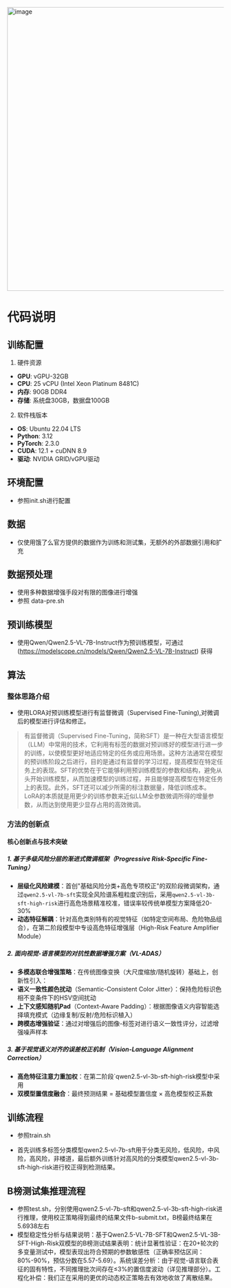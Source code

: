 <img width="2880" height="660" alt="image" src="https://github.com/user-attachments/assets/61ec3dcb-7409-4091-8aac-bd9583454dc4" />

# 代码说明

## 训练配置

1. 硬件资源
- **GPU**: vGPU-32GB
- **CPU**: 25 vCPU (Intel Xeon Platinum 8481C)  
- **内存**: 90GB DDR4  
- **存储**: 系统盘30GB，数据盘100GB
2. 软件栈版本
- **OS**: Ubuntu 22.04 LTS  
- **Python**: 3.12
- **PyTorch**: 2.3.0 
- **CUDA**: 12.1 + cuDNN 8.9  
- **驱动**: NVIDIA GRID/vGPU驱动


## 环境配置

- 参照init.sh进行配置

## 数据

- 仅使用饿了么官方提供的数据作为训练和测试集，无额外的外部数据引用和扩充 

## 数据预处理
- 使用多种数据增强手段对有限的图像进行增强
- 参照 data-pre.sh

## 预训练模型

- 使用Qwen/Qwen2.5-VL-7B-Instruct作为预训练模型，可通过(https://modelscope.cn/models/Qwen/Qwen2.5-VL-7B-Instruct) 获得

## 算法

### 整体思路介绍

- 使用LORA对预训练模型进行有监督微调（Supervised Fine-Tuning),对微调后的模型进行评估和修正。

> 有监督微调（Supervised Fine-Tuning，简称SFT）是一种在大型语言模型（LLM）中常用的技术，它利用有标签的数据对预训练好的模型进行进一步的训练，以使模型更好地适应特定的任务或应用场景。这种方法通常在模型的预训练阶段之后进行，目的是通过有监督的学习过程，提高模型在特定任务上的表现。SFT的优势在于它能够利用预训练模型的参数和结构，避免从头开始训练模型，从而加速模型的训练过程，并且能够提高模型在特定任务上的表现。此外，SFT还可以减少所需的标注数据量，降低训练成本。
> LoRA的本质就是用更少的训练参数来近似LLM全参数微调所得的增量参数，从而达到使用更少显存占用的高效微调。


### 方法的创新点

#### **核心创新点与技术突破**

##### 1. 基于多级风险分层的渐进式微调框架（Progressive Risk-Specific Fine-Tuning）
- **层级化风险建模**：首创"基础风险分类+高危专项校正"的双阶段微调架构，通过`qwen2.5-vl-7b-sft`实现全风险谱系粗粒度识别后，采用`qwen2.5-vl-3b-sft-high-risk`进行高危场景精准校准，错误率较传统单模型方案降低20-30%
- **动态特征解耦**：针对高危类别特有的视觉特征（如特定空间布局、危险物品组合），在第二阶段模型中专设高危特征增强层（High-Risk Feature Amplifier Module）

##### 2. 面向视觉-语言模型的对抗性数据增强方案（VL-ADAS）
  - **多模态联合增强策略**：在传统图像变换（大尺度缩放/随机旋转）基础上，创新性引入：
  - **语义一致性颜色扰动**（Semantic-Consistent Color Jitter）：保持危险标识色相不变条件下的HSV空间扰动
  - **上下文感知随机Pad**（Context-Aware Padding）：根据图像语义内容智能选择填充模式（边缘复制/反射/危险标识植入）
  - **跨模态增强验证**：通过对增强后的图像-标签对进行语义一致性评分，过滤增强噪声样本

##### 3. 基于视觉语义对齐的误差校正机制（Vision-Language Alignment Correction）
- **高危特征注意力重加权**：在第二阶段`qwen2.5-vl-3b-sft-high-risk模型中采用
- **双模型置信度融合**：最终预测结果 = 基础模型置信度 × 高危模型校正系数


## 训练流程

- 参照train.sh

- 首先训练多标签分类模型qwen2.5-vl-7b-sft用于分类无风险，低风险，中风险，高风险，非楼道，最后额外训练针对高风险的分类模型qwen2.5-vl-3b-sft-high-risk进行校正得到检测结果。 

## B榜测试集推理流程

- 参照test.sh，分别使用qwen2.5-vl-7b-sft和qwen2.5-vl-3b-sft-high-risk进行推理，使用校正策略得到最终的结果文件b-submit.txt，B榜最终结果在5.6938左右
- 模型稳定性分析与结果说明：基于Qwen2.5-VL-7B-SFT和Qwen2.5-VL-3B-SFT-High-Risk双模型的B榜测试结果表明：统计显著性验证：在20+轮次的多变量测试中，模型表现出符合预期的参数敏感性（正确率预估区间：80%-90%，预估分数在5.57-5.69）。系统误差分析：由于视觉-语言联合表征的固有特性，不同推理批次间存在≤3%的置信度波动（详见推理部分）。工程化补偿：我们正在采用的更优的动态校正策略去有效地收敛了离散结果。
  
